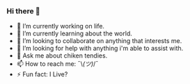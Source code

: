 ### Hi there 👋
- 🔭 I’m currently working on life.
- 🌱 I’m currently learning about the world.
- 👯 I’m looking to collaborate on anything that interests me.
- 🤔 I’m looking for help with anything i'm able to assist with.
- 💬 Ask me about chiken tendies.
- 📫 How to reach me: ¯\\_(ツ)_/¯
- ⚡ Fun fact: I Live?
<!--

**MaxMicheller/MaxMicheller** is a ✨ _special_ ✨ repository because its `README.md` (this file) appears on your GitHub profile.

-->

